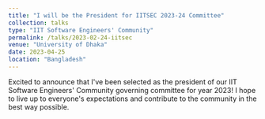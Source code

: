 ```yaml
---
title: "I will be the President for IITSEC 2023-24 Committee"
collection: talks
type: "IIT Software Engineers' Community"
permalink: /talks/2023-02-24-iitsec
venue: "University of Dhaka"
date: 2023-04-25
location: "Bangladesh"
---
```


Excited to announce that I've been selected as the president of our IIT Software Engineers' Community governing committee for year 2023! I hope to live up to everyone's expectations and contribute to the community in the best way possible.